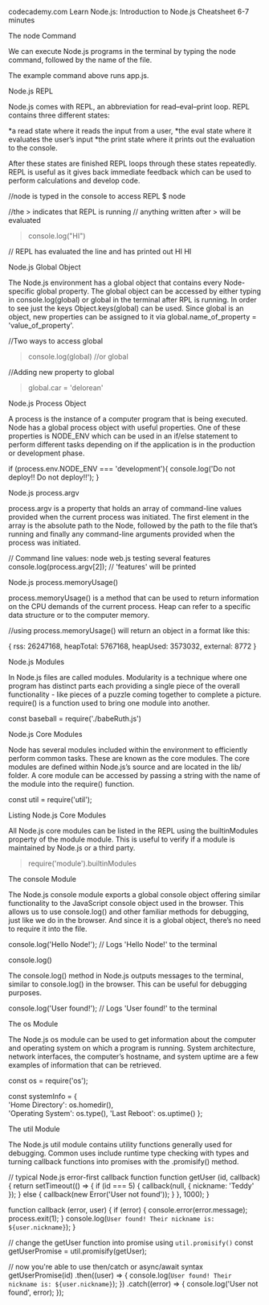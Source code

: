 
codecademy.com
Learn Node.js: Introduction to Node.js Cheatsheet
6-7 minutes

The node Command

We can execute Node.js programs in the terminal by typing the node command, followed by the name of the file.

The example command above runs app.js.

Node.js REPL

Node.js comes with REPL, an abbreviation for read–eval–print loop. REPL contains three different states:

*a read state where it reads the input from a user, *the eval state where it evaluates the user’s input *the print state where it prints out the evaluation to the console.

After these states are finished REPL loops through these states repeatedly. REPL is useful as it gives back immediate feedback which can be used to perform calculations and develop code.

//node is typed in the console to access REPL
$ node
 
//the > indicates that REPL is running
// anything written after > will be evaluated 
> console.log("HI")
 
// REPL has evaluated the line and has printed out HI
HI
 

Node.js Global Object

The Node.js environment has a global object that contains every Node-specific global property. The global object can be accessed by either typing in console.log(global) or global in the terminal after RPL is running. In order to see just the keys Object.keys(global) can be used. Since global is an object, new properties can be assigned to it via global.name_of_property = 'value_of_property'.

//Two ways to access global
> console.log(global)
//or
> global
 
//Adding new property to global
> global.car = 'delorean'

Node.js Process Object

A process is the instance of a computer program that is being executed. Node has a global process object with useful properties. One of these properties is NODE_ENV which can be used in an if/else statement to perform different tasks depending on if the application is in the production or development phase.

if (process.env.NODE_ENV === 'development'){
  console.log('Do not deploy!! Do not deploy!!');
}
 
 

Node.js process.argv

process.argv is a property that holds an array of command-line values provided when the current process was initiated. The first element in the array is the absolute path to the Node, followed by the path to the file that’s running and finally any command-line arguments provided when the process was initiated.

// Command line values: node web.js testing several features
console.log(process.argv[2]); // 'features' will be printed

Node.js process.memoryUsage()

process.memoryUsage() is a method that can be used to return information on the CPU demands of the current process. Heap can refer to a specific data structure or to the computer memory.

//using process.memoryUsage() will return an object in a format like this:
 
{ rss: 26247168,
  heapTotal: 5767168,
  heapUsed: 3573032,
  external: 8772 }

Node.js Modules

In Node.js files are called modules. Modularity is a technique where one program has distinct parts each providing a single piece of the overall functionality - like pieces of a puzzle coming together to complete a picture. require() is a function used to bring one module into another.

const baseball = require('./babeRuth.js')

Node.js Core Modules

Node has several modules included within the environment to efficiently perform common tasks. These are known as the core modules. The core modules are defined within Node.js’s source and are located in the lib/ folder. A core module can be accessed by passing a string with the name of the module into the require() function.

const util = require('util');

Listing Node.js Core Modules

All Node.js core modules can be listed in the REPL using the builtinModules property of the module module. This is useful to verify if a module is maintained by Node.js or a third party.

> require('module').builtinModules

The console Module

The Node.js console module exports a global console object offering similar functionality to the JavaScript console object used in the browser. This allows us to use console.log() and other familiar methods for debugging, just like we do in the browser. And since it is a global object, there’s no need to require it into the file.

console.log('Hello Node!'); // Logs 'Hello Node!' to the terminal

console.log()

The console.log() method in Node.js outputs messages to the terminal, similar to console.log() in the browser. This can be useful for debugging purposes.

console.log('User found!'); // Logs 'User found!' to the terminal

The os Module

The Node.js os module can be used to get information about the computer and operating system on which a program is running. System architecture, network interfaces, the computer’s hostname, and system uptime are a few examples of information that can be retrieved.

const os = require('os');
 
const systemInfo = {  
  'Home Directory': os.homedir(),    
  'Operating System': os.type(),
  'Last Reboot': os.uptime()
};

The util Module

The Node.js util module contains utility functions generally used for debugging. Common uses include runtime type checking with types and turning callback functions into promises with the .promisify() method.

// typical Node.js error-first callback function
function getUser (id, callback) {
  return setTimeout(() => {
    if (id === 5) {
      callback(null, { nickname: 'Teddy' });
    } else {
      callback(new Error('User not found'));
    }
  }, 1000);
}
 
function callback (error, user) {
  if (error) {
    console.error(error.message);
    process.exit(1);
  }
  console.log(`User found! Their nickname is: ${user.nickname}`);
}
 
// change the getUser function into promise using `util.promisify()`
const getUserPromise = util.promisify(getUser);
 
// now you're able to use then/catch or async/await syntax
getUserPromise(id)
  .then((user) => {
      console.log(`User found! Their nickname is: ${user.nickname}`);
  })
  .catch((error) => {
      console.log('User not found', error);
  });

